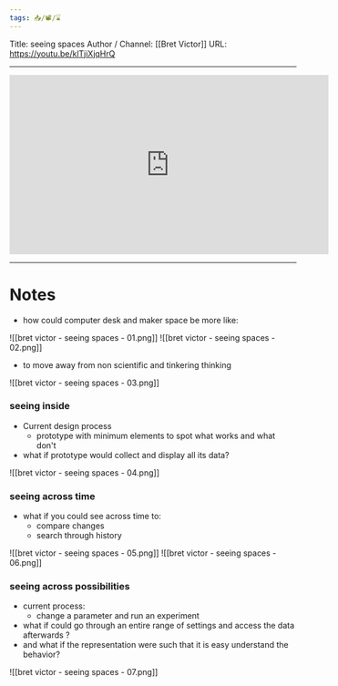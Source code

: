 ```yaml
---
tags: 📥️/📽️/⌛
---
```


Title: seeing spaces
Author / Channel:  [[Bret Victor]]
URL:  https://youtu.be/klTjiXjqHrQ


---

<iframe width="560px" height="315px" src="https://www.youtube.com/embed/klTjiXjqHrQ" frameborder="0" allow="accelerometer; autoplay; encrypted-media; gyroscope; picture-in-picture" allowfullscreen>
</iframe>

 
---

# Notes
- how could computer desk and maker space be more like:

![[bret victor - seeing spaces - 01.png]]
![[bret victor - seeing spaces - 02.png]]

- to move away from non scientific and tinkering thinking

![[bret victor - seeing spaces - 03.png]]

### seeing inside
- Current design process
	- prototype with minimum elements to spot what works and what don't
- what if prototype would collect and display all its data?

![[bret victor - seeing spaces - 04.png]]


### seeing across time
- what if you could see across time to:
	- compare changes
	- search through history

![[bret victor - seeing spaces - 05.png]]
![[bret victor - seeing spaces - 06.png]]


### seeing across possibilities
- current process:
	- change a parameter and run an experiment
- what if could go through an entire range of settings and access the data afterwards ?
- and what if the representation were such that it is easy understand the behavior?

![[bret victor - seeing spaces - 07.png]]